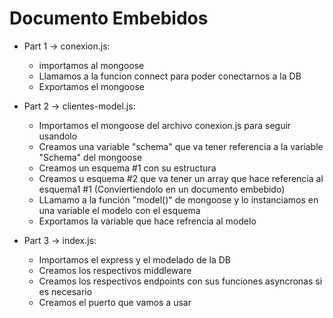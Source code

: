 # Documento Embebidos

- Part 1 -> conexion.js:

	- importamos al mongoose
	- Llamamos a la funcion connect para poder conectarnos a la DB
	- Exportamos el mongoose

- Part 2 -> clientes-model.js:

	- Importamos el mongoose del archivo conexion.js para seguir usandolo
	- Creamos una variable "schema" que va tener referencia a la variable "Schema" del mongoose
	- Creamos un esquema #1 con su estructura
	- Creamos u esquema #2 que va tener un array que hace referencia al esquema1 #1 (Conviertiendolo en un documento embebido)
	- LLamamo a la función "model()" de mongoose y lo instanciamos en una variable el modelo con el esquema
	- Exportamos la variable que hace refrencia al modelo

- Part 3 -> index.js:

	- Importamos el express y el modelado de la DB
	- Creamos los respectivos middleware
	- Creamos los respectivos endpoints con sus funciones asyncronas si es necesario
	- Creamos el puerto que vamos a usar

